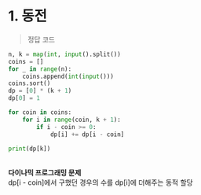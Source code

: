 # 1. 동전
> 정답 코드
```python
n, k = map(int, input().split())
coins = []
for _ in range(n):
    coins.append(int(input()))
coins.sort()
dp = [0] * (k + 1)
dp[0] = 1

for coin in coins:
    for i in range(coin, k + 1):
        if i - coin >= 0:
            dp[i] += dp[i - coin]

print(dp[k])
```

<br>
<b>다이나믹 프로그래밍 문제</b>
<br> dp[i - coin]에서 구했던 경우의 수를 dp[i]에 더해주는 동적 할당
<br><br><br><br><br><br>
